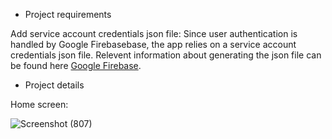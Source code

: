 - Project requirements

Add service account credentials json file:
    Since user authentication is handled by Google Firebasebase, the app relies on a service account credentials json file.
    Relevent information about generating the json file can be found here [Google Firebase](https://firebase.google.com/docs/cloud-messaging/auth-server#:~:text=To%20authenticate%20a%20service%20account,confirm%20by%20clicking%20Generate%20Key).

- Project details

Home screen:

![Screenshot (807)](https://github.com/RaySD03/CarWash/assets/113494325/e899f891-9987-4032-bd1b-efa4123ae026)
